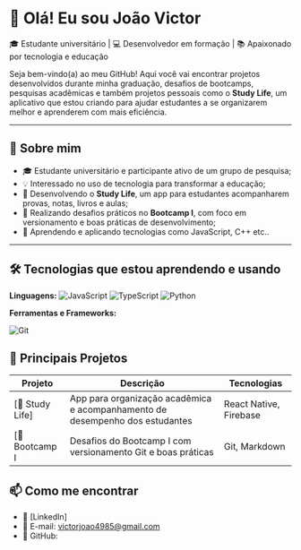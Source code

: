 # 👋 Olá! Eu sou João Victor

🎓 Estudante universitário | 💻 Desenvolvedor em formação | 📚 Apaixonado por tecnologia e educação

Seja bem-vindo(a) ao meu GitHub! Aqui você vai encontrar projetos desenvolvidos durante minha graduação, desafios de bootcamps, pesquisas acadêmicas e também projetos pessoais como o **Study Life**, um aplicativo que estou criando para ajudar estudantes a se organizarem melhor e aprenderem com mais eficiência.

---

## 🧠 Sobre mim

- 🎓 Estudante universitário e participante ativo de um grupo de pesquisa;
- 💡 Interessado no uso de tecnologia para transformar a educação;
- 📱 Desenvolvendo o **Study Life**, um app para estudantes acompanharem provas, notas, livros e aulas;
- 🧪 Realizando desafios práticos no **Bootcamp I**, com foco em versionamento e boas práticas de desenvolvimento;
- 🌱 Aprendendo e aplicando tecnologias como JavaScript, C++ etc..

---

## 🛠️ Tecnologias que estou aprendendo e usando

**Linguagens:**
 ![JavaScript](https://img.shields.io/badge/-JavaScript-F7DF1E?style=flat&logo=javascript&logoColor=000)
![TypeScript](https://img.shields.io/badge/-TypeScript-3178C6?style=flat&logo=typescript&logoColor=fff)
![Python](https://img.shields.io/badge/-Python-3776AB?style=flat&logo=python&logoColor=fff)

**Ferramentas e Frameworks:** 
 
![Git](https://img.shields.io/badge/-Git-F05032?style=flat&logo=git&logoColor=fff)

## 📌 Principais Projetos

 | Projeto | Descrição | Tecnologias |
|--------|-----------|-------------|
| [📱 Study Life] | App para organização acadêmica e acompanhamento de desempenho dos estudantes | React Native, Firebase |
| [🧠 Bootcamp I | Desafios do Bootcamp I com versionamento Git e boas práticas | Git, Markdown |

 
## 📫 Como me encontrar

- 💼 [LinkedIn] 
- 📧 E-mail:  victorjoao4985@gmail.com
- 🐙 GitHub: 

